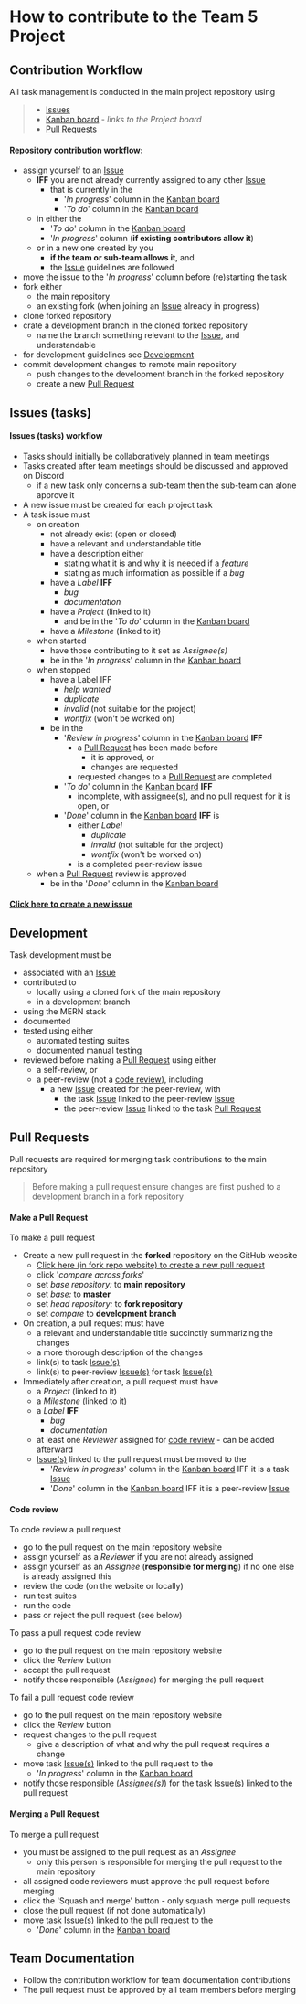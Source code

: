 # How to contribute to the Team 5 Project

## Contribution Workflow

All task management is conducted in the main project repository using

>  * [Issues](#issues-tasks)
>  * [Kanban board](../../../projects) - _links to the Project board_
>  * [Pull Requests](#pull-requests)

#### Repository contribution workflow:

* assign yourself to an [Issue](#issues-tasks)
  * **IFF** you are not already currently assigned to any other [Issue](#issues-tasks)
    * that is currently in the
      * '_In progress_' column in the [Kanban board](../../../projects)
      * '_To do_' column in the [Kanban board](../../../projects)
  * in either the
    * '_To do_' column in the [Kanban board](../../../projects)
    * '_In progress_' column (**if existing contributors allow it**)
  * or in a new one created by you
    * **if the team or sub-team allows it**, and
    * the [Issue](#issues-tasks) guidelines are followed
* move the issue to the '_In progress_' column before (re)starting the task
* fork either
  * the main repository
  * an existing fork (when joining an [Issue](#issues-tasks) already in progress)
* clone forked repository
* crate a development branch in the cloned forked repository
  * name the branch something relevant to the [Issue](#issues-tasks), and understandable
* for development guidelines see [Development](#development)
* commit development changes to remote main repository
  * push changes to the development branch in the forked repository
  * create a new [Pull Request](#pull-requests)

## Issues (tasks)

#### Issues (tasks) workflow

* Tasks should initially be collaboratively planned in team meetings
* Tasks created after team meetings should be discussed and approved on Discord
  * if a new task only concerns a sub-team then the sub-team can alone approve it
* A new issue must be created for each project task
* A task issue must
  * on creation
    * not already exist (open or closed)
    * have a relevant and understandable title
    * have a description either
      * stating what it is and why it is needed if a _feature_
      * stating as much information as possible if a _bug_
    * have a _Label_ **IFF**
      * _bug_
      * _documentation_
    * have a _Project_ (linked to it)
      * and be in the '_To do_' column in the [Kanban board](../../../projects)
    * have a _Milestone_ (linked to it)
  * when started
    * have those contributing to it set as _Assignee(s)_
    * be in the '_In progress_' column in the [Kanban board](../../../projects)
  * when stopped
    * have a Label IFF
      * _help wanted_
      * _duplicate_
      * _invalid_ (not suitable for the project)
      * _wontfix_ (won't be worked on)
    * be in the
      * '_Review in progress_' column in the [Kanban board](../../../projects) **IFF**
        * a [Pull Request](#pull-requests) has been made before 
          * it is approved, or 
          * changes are requested
        * requested changes to a [Pull Request](#pull-requests) are completed
      * '_To do_' column in the [Kanban board](../../../projects) **IFF**
        * incomplete, with assignee(s), and no pull request for it is open, or
      * '_Done_' column in the [Kanban board](../../../projects) **IFF** is
        * either _Label_
          * _duplicate_
          * _invalid_ (not suitable for the project)
          * _wontfix_ (won't be worked on)
        * is a completed peer-review issue
  * when a [Pull Request](#pull-requests) review is approved
    * be in the '_Done_' column in the [Kanban board](../../../projects)

#### [Click here to create a new issue](../../../issues/new)

## Development

Task development must be 
* associated with an [Issue](#issues-tasks)
* contributed to
  * locally using a cloned fork of the main repository
  * in a development branch
* using the MERN stack
* documented
* tested using either
  * automated testing suites
  * documented manual testing
* reviewed before making a [Pull Request](#pull-requests) using either
  * a self-review, or
  * a peer-review (not a [code review](#code-review)), including
    * a new [Issue](#issues-tasks) created for the peer-review, with
      * the task [Issue](#issues-tasks) linked to the peer-review [Issue](#issues-tasks)
      * the peer-review [Issue](#issues-tasks) linked to the task [Pull Request](#pull-requests)

## Pull Requests

Pull requests are required for merging task contributions to the main repository

> Before making a pull request ensure changes are first pushed to a development branch in a fork repository

#### Make a Pull Request

To make a pull request
* Create a new pull request in the **forked** repository on the GitHub website
  * [Click here (in fork repo website) to create a new pull request](../../../compare)
  * click '_compare across forks_'
  * set _base repository:_ to **main repository**
  * set _base:_ to **master**
  * set _head repository:_ to **fork repository**
  * set _compare_ to **development branch**
* On creation, a pull request must have
  * a relevant and understandable title succinctly summarizing the changes
  * a more thorough description of the changes
  * link(s) to task [Issue(s)](#issues-tasks)
  * link(s) to peer-review [Issue(s)](#issues-tasks) for task [Issue(s)](#issues-tasks)
* Immediately after creation, a pull request must have
  * a _Project_ (linked to it)
  * a _Milestone_ (linked to it)
  * a _Label_ **IFF**
    * _bug_
    * _documentation_
  * at least one _Reviewer_ assigned for [code review](#code-review) - can be added afterward
  * [Issue(s)](#issues-tasks) linked to the pull request must be moved to the
    * '_Review in progress_' column in the [Kanban board](../../../projects) IFF it is a task [Issue](#issues-tasks)
    * '_Done_' column in the [Kanban board](../../../projects) IFF it is a peer-review [Issue](#issues-tasks)

#### Code review

To code review a pull request
* go to the pull request on the main repository website
* assign yourself as a _Reviewer_ if you are not already assigned
* assign yourself as an _Assignee_ (**responsible for merging**) if no one else is already assigned this
* review the code (on the website or locally)
* run test suites
* run the code
* pass or reject the pull request (see below)

To pass a pull request code review
* go to the pull request on the main repository website
* click the _Review_ button
* accept the pull request
* notify those responsible (_Assignee_) for merging the pull request

To fail a pull request code review
* go to the pull request on the main repository website
* click the _Review_ button
* request changes to the pull request
  * give a description of what and why the pull request requires a change
* move task [Issue(s)](#issues-tasks) linked to the pull request to the
  * '_In progress_' column in the [Kanban board](../../../projects)
* notify those responsible (_Assignee(s)_) for the task [Issue(s)](#issues-tasks) linked to the pull request

#### Merging a Pull Request

To merge a pull request
* you must be assigned to the pull request as an _Assignee_
  * only this person is responsible for merging the pull request to the main repository
* all assigned code reviewers must approve the pull request before merging
* click the 'Squash and merge' button - only squash merge pull requests
* close the pull request (if not done automatically)
* move task [Issue(s)](#issues-tasks) linked to the pull request to the
  * '_Done_' column in the [Kanban board](../../../projects)

## Team Documentation

* Follow the contribution workflow for team documentation contributions
* The pull request must be approved by all team members before merging



